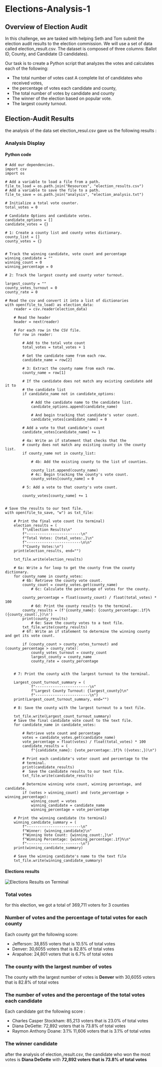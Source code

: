 # Elections-Analysis-1

## Overview of Election Audit

In this challenge, we are tasked with helping Seth and Tom submit the election audit results to the election commission. We will use a set of data called election_result.csv. The dataset is composed of three columns: Ballot ID, County, and Candidate (3 candidates). 

Our task is to create a Python script that analyzes the votes and calculates each of the following: 
-	The total number of votes cast A complete list of candidates who received votes, 
- the percentage of votes each candidate and county, 
- The total number of votes by candidate and county
- The winner of the election based on popular vote.
- The largest county turnout.


## Election-Audit Results

the analysis of the data set election_resul.csv gave us the following results :

### Analysis Display

#### Python code
```
# Add our dependencies.
import csv
import os

# Add a variable to load a file from a path.
file_to_load = os.path.join("Resources", "election_results.csv")
# Add a variable to save the file to a path.
file_to_save = os.path.join("analysis", "election_analysis.txt")

# Initialize a total vote counter.
total_votes = 0

# Candidate Options and candidate votes.
candidate_options = []
candidate_votes = {}

# 1: Create a county list and county votes dictionary.
county_list = []
county_votes = {}


# Track the winning candidate, vote count and percentage
winning_candidate = ""
winning_count = 0
winning_percentage = 0

# 2: Track the largest county and county voter turnout.

largest_county = ""
county_votes_turnout = 0
county_rate = 0

# Read the csv and convert it into a list of dictionaries
with open(file_to_load) as election_data:
    reader = csv.reader(election_data)

    # Read the header
    header = next(reader)

    # For each row in the CSV file.
    for row in reader:

        # Add to the total vote count
        total_votes = total_votes + 1

        # Get the candidate name from each row.
        candidate_name = row[2]

        # 3: Extract the county name from each row.
        county_name = row[1]

        # If the candidate does not match any existing candidate add it to
        # the candidate list
        if candidate_name not in candidate_options:

            # Add the candidate name to the candidate list.
            candidate_options.append(candidate_name)

            # And begin tracking that candidate's voter count.
            candidate_votes[candidate_name] = 0

        # Add a vote to that candidate's count
        candidate_votes[candidate_name] += 1

        # 4a: Write an if statement that checks that the
        # county does not match any existing county in the county list.
        if county_name not in county_list:

            # 4b: Add the existing county to the list of counties.

            county_list.append(county_name)
            # 4c: Begin tracking the county's vote count.
            county_votes[county_name] = 0

        # 5: Add a vote to that county's vote count.

        county_votes[county_name] += 1


# Save the results to our text file.
with open(file_to_save, "w") as txt_file:

    # Print the final vote count (to terminal)
    election_results = (
        f"\nElection Results\n"
        f"-------------------------\n"
        f"Total Votes: {total_votes:,}\n"
        f"-------------------------\n\n"
        f"County Votes:\n")
    print(election_results, end="")

    txt_file.write(election_results)

    # 6a: Write a for loop to get the county from the county dictionary.
    for county_name in county_votes:
        # 6b: Retrieve the county vote count.
        county_count = county_votes.get(county_name)
            # 6c: Calculate the percentage of votes for the county.

        county_percentage = float(county_count) / float(total_votes) * 100
            # 6d: Print the county results to the terminal.
        county_results = (f'{county_name}: {county_percentage:.1f}% ({county_count:,})\n')
        print(county_results)
            # 6e: Save the county votes to a text file.
        txt_file.write(county_results)
        # 6f: Write an if statement to determine the winning county and get its vote count.

        if (county_count > county_votes_turnout) and (county_percentage > county_rate):
            county_votes_turnout = county_count
            largest_county = county_name
            county_rate = county_percentage

            
    # 7: Print the county with the largest turnout to the terminal.

    Largest_count_turnout_summary = (
            f"-------------------------\n"
            f"Largest County Turnout: {largest_county}\n"
            f"-------------------------\n")
    print(Largest_count_turnout_summary, end="")

    # 8: Save the county with the largest turnout to a text file.

    txt_file.write(Largest_count_turnout_summary)
    # Save the final candidate vote count to the text file.
    for candidate_name in candidate_votes:

        # Retrieve vote count and percentage
        votes = candidate_votes.get(candidate_name)
        vote_percentage = float(votes) / float(total_votes) * 100
        candidate_results = (
            f"{candidate_name}: {vote_percentage:.1f}% ({votes:,})\n")

        # Print each candidate's voter count and percentage to the
        # terminal.
        print(candidate_results)
        #  Save the candidate results to our text file.
        txt_file.write(candidate_results)

        # Determine winning vote count, winning percentage, and candidate.
        if (votes > winning_count) and (vote_percentage > winning_percentage):
            winning_count = votes
            winning_candidate = candidate_name
            winning_percentage = vote_percentage

    # Print the winning candidate (to terminal)
    winning_candidate_summary = (
        f"-------------------------\n"
        f"Winner: {winning_candidate}\n"
        f"Winning Vote Count: {winning_count:,}\n"
        f"Winning Percentage: {winning_percentage:.1f}%\n"
        f"-------------------------\n")
    print(winning_candidate_summary)

    # Save the winning candidate's name to the text file
    txt_file.write(winning_candidate_summary)
```

#### Elections results

![Elections Results on Terminal](https://github.com/Hanzian/Elections-Analysis-1/blob/main/Screenshot%202022-10-28%20at%2011.20.54%20AM.png)

### Total votes

for this election, we got a total of 369,711 voters for 3 counties

### Number of votes and the percentage of total votes for each county

Each county got the following score:

- Jefferson: 38,855 voters that is 10.5% of total votes
- Denver: 30,6055 voters that is 82.8% of total votes
- Arapahoe: 24,801 voters that is 6.7% of total votes

### The county with the largest number of votes

The county with the largest number of votes is **Denver**  with 30,6055 voters that is 82.8% of total votes

### The number of votes and the percentage of the total votes each candidate

Each candidate got the following score :

- Charles Casper Stockham: 85,213 voters that is 23.0% of total votes
- Diana DeGette: 72,892 voters that is 73.8% of total votes
- Raymon Anthony Doane: 3.1% 11,606 voters that is 3.1% of total votes

### The winner candidate

after the analysis of election_result.csv, the candidate who won the most votes is **Diana DeGette** with **72,892 voters that is 73.8% of total votes**
